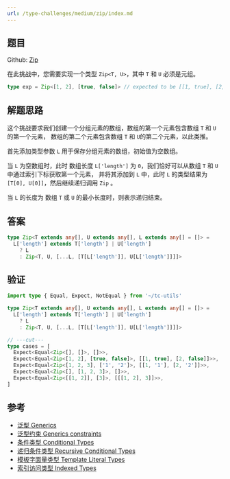```yaml
---
url: /type-challenges/medium/zip/index.md
---
```

## 题目

Github: [Zip](https://github.com/type-challenges/type-challenges/blob/main/questions/04471-medium-zip/)

在此挑战中，您需要实现一个类型 `Zip<T, U>`，其中 `T` 和 `U` 必须是元组。

```ts
type exp = Zip<[1, 2], [true, false]> // expected to be [[1, true], [2, false]]
```

## 解题思路

这个挑战要求我们创建一个分组元素的数组，数组的第一个元素包含数组 `T` 和 `U` 的第一个元素，
数组的第二个元素包含数组 `T` 和 `U`的第二个元素，以此类推。

首先添加类型参数 `L` 用于保存分组元素的数组，初始值为空数组。

当 `L` 为空数组时，此时 数组长度 `L['length']` 为 `0`，我们恰好可以从数组 `T` 和 `U` 中通过索引下标获取第一个元素，
并将其添加到 `L` 中，此时 `L` 的类型结果为 `[T[0], U[0]]`，然后继续递归调用 `Zip` 。

当 `L` 的长度为 数组 `T` 或 `U` 的最小长度时，则表示递归结束。

## 答案

```ts
type Zip<T extends any[], U extends any[], L extends any[] = []> =
  L['length'] extends T['length'] | U['length']
    ? L
    : Zip<T, U, [...L, [T[L['length']], U[L['length']]]]>
```

## 验证

```ts twoslash
import type { Equal, Expect, NotEqual } from '~/tc-utils'

type Zip<T extends any[], U extends any[], L extends any[] = []> =
  L['length'] extends T['length'] | U['length']
    ? L
    : Zip<T, U, [...L, [T[L['length']], U[L['length']]]]>

// ---cut---
type cases = [
  Expect<Equal<Zip<[], []>, []>>,
  Expect<Equal<Zip<[1, 2], [true, false]>, [[1, true], [2, false]]>>,
  Expect<Equal<Zip<[1, 2, 3], ['1', '2']>, [[1, '1'], [2, '2']]>>,
  Expect<Equal<Zip<[], [1, 2, 3]>, []>>,
  Expect<Equal<Zip<[[1, 2]], [3]>, [[[1, 2], 3]]>>,
]
```

## 参考

* [泛型 Generics](https://www.typescriptlang.org/docs/handbook/2/generics.html)
* [泛型约束 Generics constraints](https://www.typescriptlang.org/docs/handbook/2/generics.html#generic-constraints)
* [条件类型 Conditional Types](https://www.typescriptlang.org/docs/handbook/2/conditional-types.html)
* [递归条件类型 Recursive Conditional Types](https://www.typescriptlang.org/docs/handbook/release-notes/typescript-4-1.html#recursive-conditional-types)
* [模板字面量类型 Template Literal Types](https://www.typescriptlang.org/docs/handbook/2/template-literal-types.html)
* [索引访问类型 Indexed Types](https://www.typescriptlang.org/docs/handbook/2/indexed-access-types.html)
